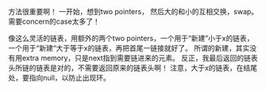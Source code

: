 方法很重要啊！
一开始，想到two pointers， 然后大的和小的互相交换，swap。
需要concern的case太多了！

像这么灵活的链表，用额外的两个two pointers，一个用于“新建”小于x的链表，一个用于“新建“大于等于x的链表，再把首尾一链接就好了。
所谓的新建，其实没有用extra memory，只是next指到需要链进来的元素。
反正，我最后返回的链表头所链的链表是对的，不需要返回原来的链表头啊！
注意，大于x的链表，在结尾处，要指向null，以防止出现环。